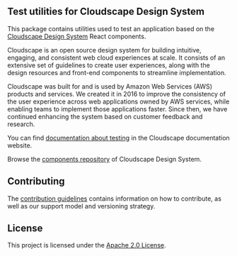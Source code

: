 ## Test utilities for Cloudscape Design System

This package contains utilities used to test an application based on the [Cloudscape Design System](https://cloudscape.design/) React components.

Cloudscape is an open source design system for building intuitive, engaging, and consistent web cloud experiences at scale. It consists of an extensive set of guidelines to create user experiences, along with the design resources and front-end components to streamline implementation.

Cloudscape was built for and is used by Amazon Web Services (AWS) products and services. We created it in 2016 to improve the consistency of the user experience across web applications owned by AWS services, while enabling teams to implement those applications faster. Since then, we have continued enhancing the system based on customer feedback and research.

You can find [documentation about testing](https://cloudscape.design/get-started/testing/) in the Cloudscape documentation website.

Browse the [components repository](https://github.com/cloudscape-design/components) of Cloudscape Design System.

## Contributing

The [contribution guidelines](/CONTRIBUTING.md) contains information on how to contribute, as well as our support model and versioning strategy.

## License

This project is licensed under the [Apache 2.0 License](/LICENSE).
